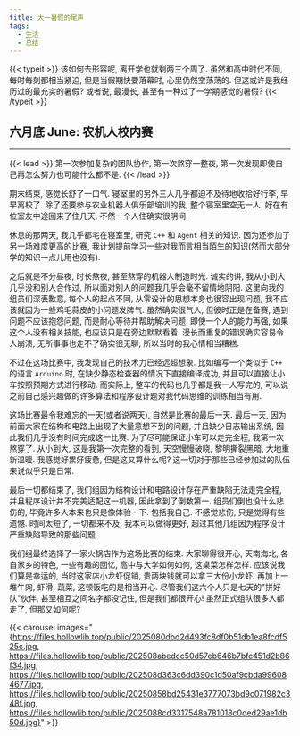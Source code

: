 ```yaml
---
title: 大一暑假的尾声
tags:
  - 生活
  - 总结
---
```

{{< typeit >}}
该如何去形容呢, 离开学也就剩两三个周了. 虽然和高中时代不同, 每时每刻都相当紧迫, 但是当假期快要落幕时, 心里仍然空荡荡的. 但这或许是我经历过的最充实的暑假? 或者说, 最漫长, 甚至有一种过了一学期感觉的暑假?
{{< /typeit >}}

## 六月底 June: 农机人校内赛
---
{{< lead >}}
第一次参加复杂的团队协作, 第一次熬穿一整夜, 第一次发现即使自己再怎么努力也可能什么都不是.
{{< /lead >}}

期末结束, 感觉长舒了一口气. 寝室里的另外三人几乎都迫不及待地收拾好行李, 早早离校了. 除了还要参与农业机器人俱乐部培训的我, 整个寝室里空无一人. 好在有位室友中途回来了住几天, 不然一个人住确实很阴间.

休息的那两天, 我几乎都宅在寝室里, 研究 `C++` 和 `Agent` 相关的知识. 因为还参加了另一场难度更高的比赛, 我计划提前学习一些对我而言相当陌生的知识(然而大部分学的知识一点儿用也没有).

之后就是不分昼夜, 时长熬夜, 甚至熬穿的机器人制造时光. 诚实的讲, 我从小到大几乎没和别人合作过, 所以面对别人的问题我几乎会毫不留情地阴阳. 这里向我的组员们深表歉意, 每个人的起点不同, 从零设计的思想本身也很容出现问题, 我不应该就因为一些鸡毛蒜皮的小问题发脾气. 虽然确实很气人, 但彼时正是在备赛, 遇到问题不应该抱怨问题, 而是耐心等待并帮助解决问题. 即使一个人的能力再强, 如果这个人没有相关技能, 也应该只是在旁边默默看着. 漫长而重复的错误确实容易令人崩溃, 无所事事也走不了确实很无聊, 所以当时的我心情相当糟糕.

不过在这场比赛中, 我发现自己的技术力已经远超想象. 比如编写一个类似于 `C++` 的语言 `Arduino` 时, 在缺少静态检查器的情况下直接编译成功, 并且可以直接让小车按照预期方式进行移动. 而实际上, 整车的代码也几乎都是我一人写完的, 可以说之前自己感兴趣做的许多算法和程序设计题对我代码思维的训练相当有用.

这场比赛最令我难忘的一天(或者说两天), 自然是比赛的最后一天. 最后一天, 因为前面大家在结构和电路上出现了大量意想不到的问题, 并且缺少日志输出系统, 因此我们几乎没有时间完成这一比赛. 为了尽可能保证小车可以走完全程, 我第一次熬穿了. 从小到大, 这是我第一次完整的看到, 天空慢慢破晓, 黎明撕裂黑暗, 大地重新温暖. 我感觉好累好疲惫, 但是这又算什么呢? 这一切对于那些已经参加过的队伍来说似乎只是日常.

最后一切都结束了, 我们组因为结构设计和电路设计存在严重缺陷无法走完全程, 并且程序设计并不完美适配这一机器, 因此拿到了倒数第一. 组员们倒也没什么悲伤的, 毕竟许多人本来也只是像体验一下. 包括我自己. 不感觉悲伤, 只是觉得有些遗憾. 时间太短了, 一切都来不及, 我本可以做得更好, 超过其他几组因为程序设计严重缺陷导致的那些问题.

我们组最终选择了一家火锅店作为这场比赛的结束. 大家聊得很开心, 天南海北, 各自家乡的特色, 一些有趣的回忆, 高中与大学如何如何, 这桌菜怎样怎样. 应该说我们算是幸运的, 当时这家店小龙虾促销, 贵两块钱就可以拿三大份小龙虾. 再加上一堆牛肉, 虾滑, 蔬菜, 这顿饭吃的是相当开心. 尽管我们这六个人只是七天的"拼好队"伙伴, 甚至相互之间名字都没记住, 但是我们都很开心! 虽然正式组队很多人都走了, 但那又如何呢?

{{< carousel images="{https://files.hollowlib.top/public/2025080dbd2d493fc8df0b51db1ea8fcdf525c.jpg, https://files.hollowlib.top/public/202508abedcc50d57eb646b7bfc451d2b86f34.jpg, https://files.hollowlib.top/public/202508d363c6dd390c1d50af9cbda996084677.jpg, https://files.hollowlib.top/public/20250858bd25431e3777073bd9c071982c348f.jpg, https://files.hollowlib.top/public/2025088cd3317548a781018c0ded29ae1db50d.jpg}" >}}